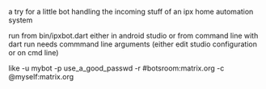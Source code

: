 a try for a little bot handling the incoming stuff of an ipx home automation system


run from bin/ipxbot.dart either in android studio or from command line with dart run
needs commmand line arguments (either edit studio configuration or on cmd line)

like 
-u mybot -p use_a_good_passwd -r #botsroom:matrix.org -c @myself:matrix.org 